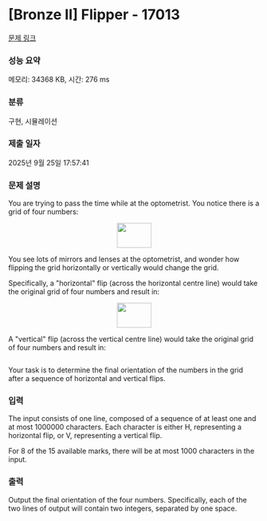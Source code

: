 # [Bronze II] Flipper - 17013 

[문제 링크](https://www.acmicpc.net/problem/17013) 

### 성능 요약

메모리: 34368 KB, 시간: 276 ms

### 분류

구현, 시뮬레이션

### 제출 일자

2025년 9월 25일 17:57:41

### 문제 설명

<p>You are trying to pass the time while at the optometrist. You notice there is a grid of four numbers:</p>

<p style="text-align: center;"><img alt="" src="https://onlinejudgeimages.s3-ap-northeast-1.amazonaws.com/problem/17013/1.svg" style="width: 69px; height: 50px;"></p>

<p>You see lots of mirrors and lenses at the optometrist, and wonder how flipping the grid horizontally or vertically would change the grid.</p>

<p>Specifically, a "horizontal" flip (across the horizontal centre line) would take the original grid of four numbers and result in:</p>

<p style="text-align: center;"><img alt="" src="https://onlinejudgeimages.s3-ap-northeast-1.amazonaws.com/problem/17013/2.svg" style="width: 69px; height: 50px;"></p>

<p>A "vertical" flip (across the vertical centre line) would take the original grid of four numbers and result in:</p>

<p style="text-align: center;"><img alt="" src="https://onlinejudgeimages.s3-ap-northeast-1.amazonaws.com/problem/17013/3.svg"></p>

<p>Your task is to determine the final orientation of the numbers in the grid after a sequence of horizontal and vertical flips.</p>

### 입력 

 <p>The input consists of one line, composed of a sequence of at least one and at most 1000000 characters. Each character is either H, representing a horizontal flip, or V, representing a vertical flip.</p>

<p>For 8 of the 15 available marks, there will be at most 1000 characters in the input.</p>

### 출력 

 <p>Output the final orientation of the four numbers. Specifically, each of the two lines of output will contain two integers, separated by one space.</p>

